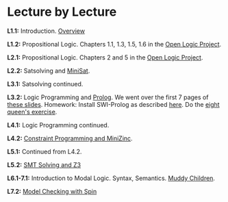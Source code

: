 # Lecture by Lecture

**L1.1:** Introduction. [Overview](overview.md)

**L1.2:** Propositional Logic. Chapters 1.1, 1.3, 1.5, 1.6 in the [Open Logic Project](https://builds.openlogicproject.org/content/propositional-logic/propositional-logic.pdf).

**L2.1:** Propositional Logic. Chapters 2 and 5 in the [Open Logic Project](https://builds.openlogicproject.org/content/propositional-logic/propositional-logic.pdf).

**L2.2:** Satsolving and [MiniSat](https://hackmd.io/@alexhkurz/BkZofOIcxl). 

**L3.1:** Satsolving continued.

**L3.2:** Logic Programming and [Prolog](https://github.com/LEAP-at-Chapman/Intro-to-Logic-Programming?tab=readme-ov-file). We went over the first 7 pages of [these slides](https://github.com/LEAP-at-Chapman/Intro-to-Logic-Programming/blob/main/slides/LP1-introduction-to-logic-programming.pdf). Homework: Install SWI-Prolog as described [here](https://github.com/LEAP-at-Chapman/Intro-to-Logic-Programming?tab=readme-ov-file). Do the [eight queen's exercise](https://github.com/LEAP-at-Chapman/Intro-to-Logic-Programming/blob/main/eight-queens.md).

**L4.1:** Logic Programming continued.

**L4.2:** [Constraint Programming and MiniZinc](https://hackmd.io/@alexhkurz/HkNBH-Kogg). 

**L5.1:** Continued from L4.2.

**L5.2:** [SMT Solving and Z3](https://leap-at-chapman.github.io/CPSC-510-Logical-Foundations-of-Computing/content/5-smt-solving.html)

**L6.1-7.1:** Introduction to Modal Logic. Syntax, Semantics. [Muddy Children](https://hackmd.io/@alexhkurz/ryD5Deg6gg).

**L7.2:** [Model Checking with Spin](https://github.com/LEAP-at-Chapman/Intro-to-Model-Checking-with-Spin)

